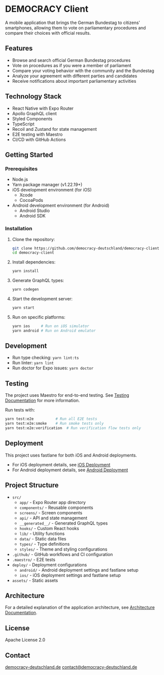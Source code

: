 # DEMOCRACY Client

A mobile application that brings the German Bundestag to citizens' smartphones, allowing them to vote on parliamentary procedures and compare their choices with official results.

## Features

- Browse and search official German Bundestag procedures
- Vote on procedures as if you were a member of parliament
- Compare your voting behavior with the community and the Bundestag
- Analyze your agreement with different parties and candidates
- Receive notifications about important parliamentary activities

## Technology Stack

- React Native with Expo Router
- Apollo GraphQL client
- Styled Components
- TypeScript
- Recoil and Zustand for state management
- E2E testing with Maestro
- CI/CD with GitHub Actions

## Getting Started

### Prerequisites

- Node.js
- Yarn package manager (v1.22.19+)
- iOS development environment (for iOS)
  - Xcode
  - CocoaPods
- Android development environment (for Android)
  - Android Studio
  - Android SDK

### Installation

1. Clone the repository:

   ```bash
   git clone https://github.com/democracy-deutschland/democracy-client.git
   cd democracy-client
   ```

2. Install dependencies:

   ```bash
   yarn install
   ```

3. Generate GraphQL types:

   ```bash
   yarn codegen
   ```

4. Start the development server:

   ```bash
   yarn start
   ```

5. Run on specific platforms:
   ```bash
   yarn ios     # Run on iOS simulator
   yarn android # Run on Android emulator
   ```

## Development

- Run type checking: `yarn lint:ts`
- Run linter: `yarn lint`
- Run doctor for Expo issues: `yarn doctor`

## Testing

The project uses Maestro for end-to-end testing. See [Testing Documentation](./docs/TESTING.md) for more information.

Run tests with:

```bash
yarn test:e2e          # Run all E2E tests
yarn test:e2e:smoke    # Run smoke tests only
yarn test:e2e:verification  # Run verification flow tests only
```

## Deployment

This project uses fastlane for both iOS and Android deployments.

- For iOS deployment details, see [iOS Deployment](./docs/deployment/IOS.md)
- For Android deployment details, see [Android Deployment](./docs/deployment/ANDROID.md)

## Project Structure

- `src/`
  - `app/` - Expo Router app directory
  - `components/` - Reusable components
  - `screens/` - Screen components
  - `api/` - API and state management
  - `__generated__/` - Generated GraphQL types
  - `hooks/` - Custom React hooks
  - `lib/` - Utility functions
  - `data/` - Static data files
  - `types/` - Type definitions
  - `styles/` - Theme and styling configurations
- `.github/` - GitHub workflows and CI configuration
- `.maestro/` - E2E tests
- `deploy/` - Deployment configurations
  - `android/` - Android deployment settings and fastlane setup
  - `ios/` - iOS deployment settings and fastlane setup
- `assets/` - Static assets

## Architecture

For a detailed explanation of the application architecture, see [Architecture Documentation](./docs/ARCHITECTURE.md).

## License

Apache License 2.0

## Contact

[democracy-deutschland.de](https://democracy-deutschland.de)
[contact@democracy-deutschland.de](mailto:contact@democracy-deutschland.de)
